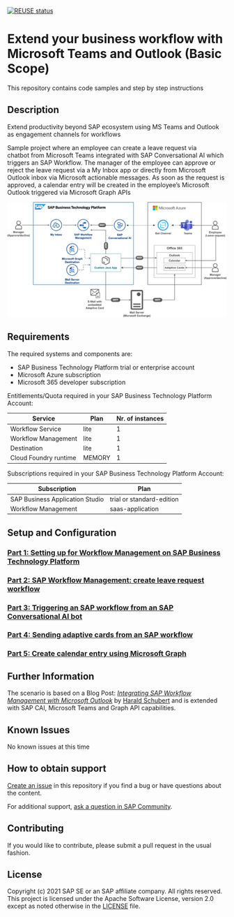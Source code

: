 [![REUSE status](https://api.reuse.software/badge/github.com/SAP-samples/btp-extend-workflow-cai-msteams)](https://api.reuse.software/info/github.com/SAP-samples/btp-extend-workflow-cai-msteams)

# Extend your business workflow with Microsoft Teams and Outlook (Basic Scope)

This repository contains code samples and step by step instructions 

## Description
Extend productivity beyond SAP ecosystem using MS Teams and Outlook as engagement channels for workflows

Sample project where an employee can create a leave request via chatbot from Microsoft Teams integrated with SAP Conversational AI which triggers an SAP Workflow. The manager of the employee can approve or reject the leave request via a My Inbox app or directly from Microsoft Outlook inbox via Microsoft actionable messages. As soon as the request is approved, a calendar entry will be created in the employee’s Microsoft Outlook triggered via Microsoft Graph APIs

![Solution Architecture](./images/wf-outlook-integration.png)


## Requirements

The required systems and components are:

- SAP Business Technology Platform trial or enterprise account
- Microsoft Azure subscription
- Microsoft 365 developer subscription​

Entitlements/Quota required in your SAP Business Technology Platform Account:

| Service                | Plan             | Nr. of instances |
| ---------------------- | ---------------- | ---------------- |
| Workflow Service       | lite   | 1       |
| Workflow Management    | lite   | 1       |
| Destination            | lite   | 1       |
| Cloud Foundry runtime  | MEMORY | 1       |


Subscriptions required in your SAP Business Technology Platform Account:

| Subscription                    | Plan                      |
| ------------------------------- | ------------------------- |
| SAP Business Application Studio | trial or standard-edition |
| Workflow Management             | saas-application          |


## Setup and Configuration

### [Part 1: Setting up for Workflow Management on SAP Business Technology Platform](./Part1/README.md)
### [Part 2: SAP Workflow Management: create leave request workflow](./Part2/README.md)

### [Part 3: Triggering an SAP workflow from an SAP Conversational AI bot](./Part3/README.md)

### [Part 4: Sending adaptive cards from an SAP workflow](./Part4/README.md) 

### [Part 5: Create calendar entry using Microsoft Graph](./Part5/README.md)


## Further Information

The scenario is based on a Blog Post: *[Integrating SAP Workflow Management with Microsoft Outlook](https://blogs.sap.com/2020/04/14/integrating-sap-cloud-platform-workflow-with-microsoft-outlook/)*  by [Harald Schubert](https://people.sap.com/harald.schubert) and is extended with SAP CAI, Microsoft Teams and Graph API capabilities.


## Known Issues

No known issues at this time
## How to obtain support

[Create an issue](https://github.com/SAP-samples/btp-extend-workflow-cai-msteams/issues) in this repository if you find a bug or have questions about the content.
 
For additional support, [ask a question in SAP Community](https://answers.sap.com/questions/ask.html).

## Contributing

If you would like to contribute, please submit a pull request in the usual fashion.

## License
Copyright (c) 2021 SAP SE or an SAP affiliate company. All rights reserved. This project is licensed under the Apache Software License, version 2.0 except as noted otherwise in the [LICENSE](LICENSES/Apache-2.0.txt) file.
